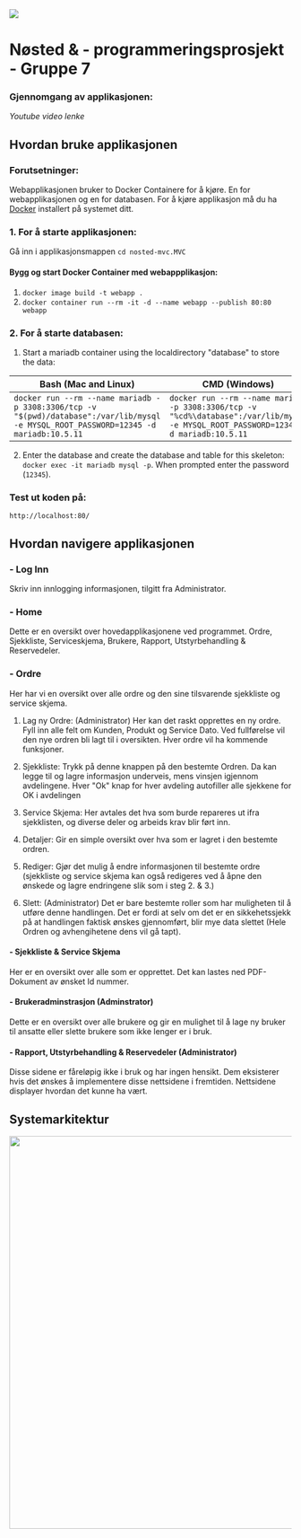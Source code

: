 <img src="https://intranet.nosted.com/themes/wowonder/img/logo.png">

# Nøsted & - programmeringsprosjekt - Gruppe 7

### Gjennomgang av applikasjonen:
*Youtube video lenke*

## Hvordan bruke applikasjonen
### Forutsetninger:
Webapplikasjonen bruker to Docker Containere for å kjøre. En for webapplikasjonen og en for databasen. For å kjøre applikasjon må du ha [Docker](https://www.docker.com/) installert på systemet ditt.

### 1. For å starte applikasjonen:
Gå inn i applikasjonsmappen
`cd nosted-mvc.MVC`
#### Bygg og start Docker Container med webappplikasjon:
1. `docker image build -t webapp .`
2. `docker container run --rm -it -d --name webapp --publish 80:80 webapp`

### 2. For å starte databasen:
1. Start a mariadb container using the localdirectory "database" to store the data:

|Bash (Mac and Linux)|CMD (Windows)|
|--------------------|--------------------|
|`docker run --rm --name mariadb -p 3308:3306/tcp -v "$(pwd)/database":/var/lib/mysql -e MYSQL_ROOT_PASSWORD=12345 -d mariadb:10.5.11`|`docker run --rm --name mariadb -p 3308:3306/tcp -v "%cd%\database":/var/lib/mysql -e MYSQL_ROOT_PASSWORD=12345 -d mariadb:10.5.11`|
2. Enter the database and create the database and table for this skeleton: 
`docker exec -it mariadb mysql -p`. 
When prompted enter the password (`12345`).

### Test ut koden på:
`http://localhost:80/`


## Hvordan navigere applikasjonen
### - Log Inn
Skriv inn innlogging informasjonen, tilgitt fra Administrator.

### - Home
Dette er en oversikt over hovedapplikasjonene ved programmet.
Ordre, Sjekkliste, Serviceskjema, Brukere, Rapport, Utstyrbehandling & Reservedeler.

### - Ordre
Her har vi en oversikt over alle ordre og den sine tilsvarende sjekkliste og service skjema.
1. Lag ny Ordre: (Administrator) Her kan det raskt opprettes en ny ordre. Fyll inn alle felt om Kunden, Produkt og Service Dato. Ved fullførelse vil den nye ordren bli lagt til i oversikten. Hver ordre vil ha kommende funksjoner.

2. Sjekkliste: Trykk på denne knappen på den bestemte Ordren. Da kan legge til og lagre informasjon underveis, mens vinsjen igjennom avdelingene. Hver "Ok" knap for hver avdeling autofiller alle sjekkene for OK i avdelingen

4. Service Skjema: Her avtales det hva som burde repareres ut ifra sjekklisten, og diverse deler og arbeids krav blir ført inn.

5. Detaljer: Gir en simple oversikt over hva som er lagret i den bestemte ordren.

6. Rediger: Gjør det mulig å endre informasjonen til bestemte ordre (sjekkliste og service skjema kan også redigeres ved å åpne den ønskede og lagre endringene slik som i steg 2. & 3.)

7. Slett: (Administrator) Det er bare bestemte roller som har muligheten til å utføre denne handlingen. Det er fordi at selv om det er en sikkehetssjekk på at handlingen faktisk ønskes gjennomført, blir mye data slettet (Hele Ordren og avhengihetene dens vil gå tapt).

#### - Sjekkliste & Service Skjema
Her er en oversikt over alle som er opprettet. Det kan lastes ned PDF-Dokument av ønsket Id nummer.

#### - Brukeradminstrasjon (Adminstrator)
Dette er en oversikt over alle brukere og gir en mulighet til å lage ny bruker til ansatte eller slette brukere som ikke lenger er i bruk.

#### - Rapport, Utstyrbehandling & Reservedeler (Administrator)
Disse sidene er fåreløpig ikke i bruk og har ingen hensikt. Dem eksisterer hvis det ønskes å implementere disse nettsidene i fremtiden.
Nettsidene displayer hvordan det kunne ha vært.


## Systemarkitektur
<img src="https://github.com/martinstereo/nosted-mvc/assets/111498780/dbdcc4a0-ec51-431c-a24e-ae72904cf32e" width="700">
